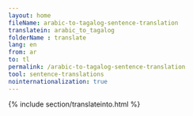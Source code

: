 ```yaml
---
layout: home
fileName: arabic-to-tagalog-sentence-translation
translatein: arabic_to_tagalog
folderName : translate
lang: en
from: ar
to: tl
permalink: /arabic-to-tagalog-sentence-translation
tool: sentence-translations
nointernationalization: true
---
```

{% include section/translateinto.html %}
